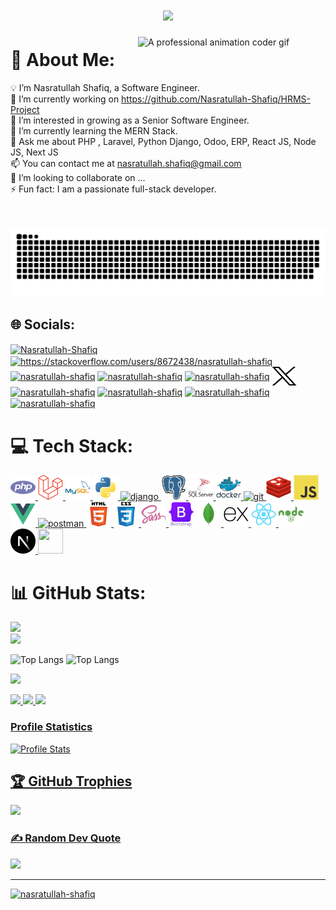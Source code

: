 <h1 align="center">
  <a href="https://git.io/typing-svg">
    <img src="https://readme-typing-svg.herokuapp.com/?lines=Hello,+There!+👋;I'm+Nasratullah+Shafiq...;Full-Stack+developer;Nice+to+meet+you!&center=true&size=30&color=fe428e">
  </a>
</h1>

<div>
  <img src="https://github.com/user-attachments/assets/754f7f48-57b4-4b8f-9054-b21ef7803698" width="300px" align="right" alt="A professional animation coder gif"/>
</div>

# 💫 About Me:
💡 I’m Nasratullah Shafiq, a Software Engineer.<br>
🔭 I’m currently working on https://github.com/Nasratullah-Shafiq/HRMS-Project<br>
👀 I’m interested in growing as a Senior Software Engineer.<br>
🌱 I’m currently learning the MERN Stack.<br>
💬 Ask me about PHP , Laravel, Python Django, Odoo, ERP, React JS, Node JS, Next JS<br>
📫 You can contact me at nasratullah.shafiq@gmail.com<br>
💞️ I’m looking to collaborate on ...<br>
⚡ Fun fact: I am a passionate full-stack developer.<br>
<br/>
<br/>
<div align="center">
  <picture>
    <source media="(prefers-color-scheme: dark)" srcset="https://raw.githubusercontent.com/platane/platane/output/github-contribution-grid-snake-dark.svg">
    <source media="(prefers-color-scheme: light)" srcset="https://raw.githubusercontent.com/platane/platane/output/github-contribution-grid-snake.svg">
    <img alt="github contribution grid snake animation" src="https://raw.githubusercontent.com/platane/platane/output/github-contribution-grid-snake.svg">
  </picture>
</div>

## 🌐 Socials:

<p align="left">
<a href="https://www.linkedin.com/in/nasratullah-shafiq-3aaba1141/" target="blank">
  <img align="center" src="https://raw.githubusercontent.com/rahuldkjain/github-profile-readme-generator/master/src/images/icons/Social/linked-in-alt.svg" alt="Nasratullah-Shafiq" height="30" width="40" /></a>
<a href="https://stackoverflow.com/users/8672438/nasratullah-shafiq" target="blank">
  <img align="center" src="https://raw.githubusercontent.com/rahuldkjain/github-profile-readme-generator/master/src/images/icons/Social/stack-overflow.svg" alt="https://stackoverflow.com/users/8672438/nasratullah-shafiq" height="30" width="40" /></a>
<a href="https://dev.to/nasratullahshafiq" target="blank">
  <img align="center" src="https://raw.githubusercontent.com/rahuldkjain/github-profile-readme-generator/master/src/images/icons/Social/devto.svg" alt="nasratullah-shafiq" height="30" width="40" /></a> 

<a href="https://gitlab.com/Nasratullah_Shafiq" target="blank">
  <img align="center" src="https://img.icons8.com/color/2x/gitlab.png" alt="nasratullah-shafiq" height="30" width="40"/></a>

<a href="https://nasratullah.shafiq@gmail.com" target="blank">
  <img align="center" src="https://www.freepnglogos.com/uploads/logo-gmail-png/logo-gmail-png-gmail-icon-download-png-and-vector-1.png" alt="nasratullah-shafiq" height="30" width="40" /></a>

<a href="https://x.com/NasratShafiq" target="blank">
  <img align="center" src="https://github.com/devicons/devicon/blob/master/icons/twitter/twitter-original.svg" alt="nasratullah-shafiq" height="30" width="40" /></a>
  
  <a href="https://www.instagram.com/nasratullah_sh" target="blank">
  <img align="center" src="https://raw.githubusercontent.com/rahuldkjain/github-profile-readme-generator/master/src/images/icons/Social/instagram.svg" alt="nasratullah-shafiq" height="30" width="40" /></a>
  
<a href="https://www.facebook.com/nasratullah.shafiq.7" target="blank">
<img align="center" src="https://raw.githubusercontent.com/rahuldkjain/github-profile-readme-generator/master/src/images/icons/Social/facebook.svg" width="35" height="35" alt="nasratullah-shafiq" /></a>

<a href="https://t.me/NasratullahShafiq" target="blank">
<img align="center" src="https://img.icons8.com/fluency/48/null/telegram-app.png" alt="nasratullah-shafiq" /></a>
 
<a href="https://api.whatsapp.com/send/?phone=0771275892&text&type=phone_number&app_absent=0" target="blank">
  <img align="center" src="https://raw.githubusercontent.com/rahuldkjain/github-profile-readme-generator/master/src/images/icons/Social/whatsapp.svg" width="40" height="40"  alt="nasratullah-shafiq" /></a>
</p>


# 💻 Tech Stack:
<p align="left"> 
<a href="https://www.php.net" target="_blank" rel="noreferrer"> 
<img src="https://github.com/devicons/devicon/blob/master/icons/php/php-plain.svg" alt="php" width="40" height="40"/> </a>
<a href="https://laravel.com/" target="_blank" rel="noreferrer"> 
<img src="https://github.com/devicons/devicon/blob/master/icons/laravel/laravel-original.svg" alt="laravel" width="40" height="40"/> </a> 
<a href="https://www.mysql.com/" target="_blank" rel="noreferrer"> 
<img src="https://raw.githubusercontent.com/devicons/devicon/master/icons/mysql/mysql-original-wordmark.svg" alt="mysql" width="40" height="40"/> </a> 
<a href="https:///www.python.org" target="_blank" rel="noreferrer"> 
<img src="https://raw.githubusercontent.com/devicons/devicon/master/icons/python/python-original.svg" alt="python" width="40" height="40"/> </a> 
 <a href="https://www.djangoproject.com/" target="_blank" rel="noreferrer">
    <img src="https://cdn.worldvectorlogo.com/logos/django.svg" alt="django" width="40" height="40"/>
  </a>
<a href="https://www.postgresql.org" target="_blank" rel="noreferrer"> 
<img src="https://raw.githubusercontent.com/devicons/devicon/master/icons/postgresql/postgresql-original.svg" alt="postgresql" width="40" height="40"/> </a>
<a href="https://www.microsoft.com/en-us/sql-server" target="_blank" rel="noreferrer"> 
<img src="https://github.com/devicons/devicon/blob/master/icons/microsoftsqlserver/microsoftsqlserver-original-wordmark.svg" alt="Sql Server" width="40" height="40"/> </a> 
<a href="https://www.docker.com/" target="_blank" rel="noreferrer">
<img src="https://raw.githubusercontent.com/devicons/devicon/master/icons/docker/docker-original-wordmark.svg" alt="docker" width="40" height="40"/> </a>

<a href="https://git-scm.com/" target="_blank" rel="noreferrer"> 
<img src="https://www.vectorlogo.zone/logos/git-scm/git-scm-icon.svg" alt="git" width="40" height="40"/> </a> 
<a href="https://redis.io/" target="_blank" rel="noreferrer">                                                                                                          <img src="https://github.com/devicons/devicon/blob/master/icons/redis/redis-original.svg" width=40 height=40> </a> 
<a href="https://www.javascript.com/" target="_blank" rel="noreferrer"> 
<img src="https://raw.githubusercontent.com/devicons/devicon/master/icons/javascript/javascript-original.svg" alt="sass" width="40" height="40"/> </a>  
<a href="https://vuejs.org/" target="_blank" rel="noreferrer"> 
<img src="https://raw.githubusercontent.com/devicons/devicon/master/icons/vuejs/vuejs-original.svg" alt="sass" width="40" height="40"/> </a>
<a href="https://postman.com" target="_blank" rel="noreferrer"> 
<img src="https://www.vectorlogo.zone/logos/getpostman/getpostman-icon.svg" alt="postman" width="40" height="40"/> </a> 
<a href="https://www.w3.org/html/" target="_blank" rel="noreferrer"> 
<img src="https://raw.githubusercontent.com/devicons/devicon/master/icons/html5/html5-original-wordmark.svg" alt="html5" width="40" height="40"/> </a>
<a href="https://www.w3schools.com/css/" target="_blank" rel="noreferrer">
<img src="https://raw.githubusercontent.com/devicons/devicon/master/icons/css3/css3-original-wordmark.svg" alt="css3" width="40" height="40"/> </a>
<a href="https://sass-lang.com" target="_blank" rel="noreferrer"> 
<img src="https://raw.githubusercontent.com/devicons/devicon/master/icons/sass/sass-original.svg" alt="sass" width="40" height="40"/> </a> 
<a href="https://getbootstrap.com" target="_blank" rel="noreferrer">
<img src="https://github.com/devicons/devicon/blob/master/icons/bootstrap/bootstrap-original-wordmark.svg" alt="bootstrap" width="40" height="40"/></a> 

<a href="https://www.mongodb.com" target="_blank" rel="noreferrer"> 
<img src="https://raw.githubusercontent.com/devicons/devicon/master/icons/mongodb/mongodb-original.svg" alt="mongodb" width="40" height="40"/> </a> 
<a href="https://expressjs.com" target="_blank" rel="noreferrer"> 
<img src="https://raw.githubusercontent.com/devicons/devicon/master/icons/express/express-original.svg" alt="express" width="40" height="40"/> </a> 
<a href="https://reactjs.org" target="_blank" rel="noreferrer"> 
<img src="https://raw.githubusercontent.com/devicons/devicon/master/icons/react/react-original.svg" alt="react" width="40" height="40"/> </a> 
<a href="https://nodejs.org" target="_blank" rel="noreferrer"> 
<img src="https://github.com/devicons/devicon/blob/master/icons/nodejs/nodejs-plain-wordmark.svg" alt="nodejs" width="40" height="40"/> </a>
<a href="https://nextjs.org" target="_blank" rel="noreferrer"> 
<img src="https://raw.githubusercontent.com/devicons/devicon/master/icons/nextjs/nextjs-original.svg" alt="nextjs" width="40" height="40"/> </a> 

<a href="https://laravel-livewire.com/" target="_blank" rel="noreferrer">                                                                                        
<img src="https://avatars.githubusercontent.com/u/73666563?v=4" width=40 height=40></a>                                                                                                                                               
</p>

# 📊 GitHub Stats:
![](https://github-readme-stats.vercel.app/api?username=Nasratullah-Shafiq&show_icons=true&theme=tokyonight&hide_border=true&include_all_commits=false&count_private=false)<br/>
![](https://github-readme-streak-stats.herokuapp.com/?user=Nasratullah-Shafiq&theme=tokyonight&hide_border=true)<br/>

![Top Langs](https://github-readme-stats.vercel.app/api/top-langs/?username=Nasratullah-Shafiq&theme=tokyonight&langs_count=40&hide_border=true&include_all_commits=true&count_private&layout=donut)
![Top Langs](https://github-readme-stats.vercel.app/api/top-langs/?username=Nasratullah-Shafiq&theme=tokyonight&langs_count=40&hide_border=true&include_all_commits=true&count_private&layout=pie)

  <a href="https://github.com/Nasratullah-Shafiq"><img src="https://github-profile-summary-cards.vercel.app/api/cards/profile-details?username=Nasratullah-Shafiq&theme=tokyonight"/>

<a href="https://github.com/Nasratullah-Shafiq"><img src="https://github-profile-summary-cards.vercel.app/api/cards/repos-per-language?username=Nasratullah-Shafiq&theme=tokyonight"/>
<a href="https://github.com/Nasratullah-Shafiq"><img src="https://github-profile-summary-cards.vercel.app/api/cards/most-commit-language?username=Nasratullah-Shafiq&theme=tokyonight"/>
<a href="https://github.com/Nasratullah-Shafiq"><img src="https://github-profile-summary-cards.vercel.app/api/cards/productive-time?username=Nasratullah-Shafiq&theme=tokyonight&utcOffset=4"/>

### Profile Statistics
![Profile Stats](https://github-profile-summary-cards.vercel.app/api/cards/stats?username=Nasratullah-Shafiq&theme=tokyonight)




## 🏆 GitHub Trophies
![](https://github-profile-trophy.vercel.app/?username=Nasratullah-Shafiq&show_icons=true&theme=radical&no-frame=true&no-bg=false&margin-w=8)




### ✍️ Random Dev Quote
![](https://quotes-github-readme.vercel.app/api?type=horizontal&theme=radical)

---


<p align="left"> <img src="https://komarev.com/ghpvc/?username=Nasratullah-Shafiq&label=Profile%20views&color=fe428e&style=plastic" alt="nasratullah-shafiq" /></p>
